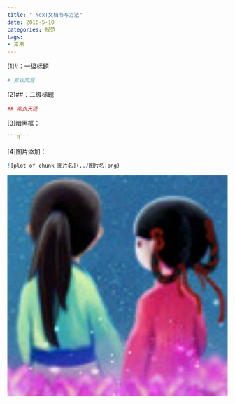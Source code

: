 ```yaml
---
title: " NexT文档书写方法"
date: 2016-5-10
categories: 规范
tags:
- 常用
---
```




[1]#：一级标题
```R
# 素衣天涯
```

[2]##：二级标题
```R
## 素衣天涯
```
[3]暗黑框：
```R
```R```
```
[4]图片添加：
```R
![plot of chunk 图片名](../图片名.png)
```
![plot of chunk avatar](/images/avatar.jpg)



